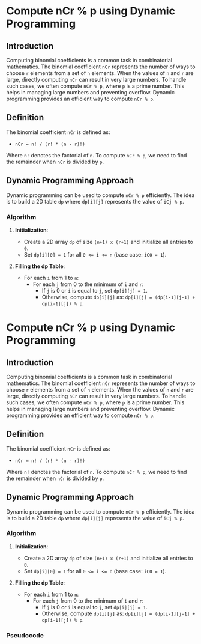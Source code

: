 # Compute nCr % p using Dynamic Programming

## Introduction

Computing binomial coefficients is a common task in combinatorial mathematics. The binomial coefficient `nCr` represents
the number of ways to choose `r` elements from a set of `n` elements. When the values of `n` and `r` are large, directly
computing `nCr` can result in very large numbers. To handle such cases, we often compute `nCr % p`, where `p` is a prime
number. This helps in managing large numbers and preventing overflow. Dynamic programming provides an efficient way to
compute `nCr % p`.

## Definition

The binomial coefficient `nCr` is defined as:

- `nCr = n! / (r! * (n - r)!)`

Where `n!` denotes the factorial of `n`. To compute `nCr % p`, we need to find the remainder when `nCr` is divided by
`p`.

## Dynamic Programming Approach

Dynamic programming can be used to compute `nCr % p` efficiently. The idea is to build a 2D table `dp` where `dp[i][j]`
represents the value of `iCj % p`.

### Algorithm

1. **Initialization**:
    - Create a 2D array `dp` of size `(n+1) x (r+1)` and initialize all entries to `0`.
    - Set `dp[i][0] = 1` for all `0 <= i <= n` (base case: `iC0 = 1`).

2. **Filling the dp Table**:
    - For each `i` from 1 to `n`:
        - For each `j` from 0 to the minimum of `i` and `r`:
            - If `j` is 0 or `i` is equal to `j`, set `dp[i][j] = 1`.
            - Otherwise, compute `dp[i][j]` as:
              `dp[i][j] = (dp[i-1][j-1] + dp[i-1][j]) % p`.

# Compute nCr % p using Dynamic Programming

## Introduction

Computing binomial coefficients is a common task in combinatorial mathematics. The binomial coefficient `nCr` represents
the number of ways to choose `r` elements from a set of `n` elements. When the values of `n` and `r` are large, directly
computing `nCr` can result in very large numbers. To handle such cases, we often compute `nCr % p`, where `p` is a prime
number. This helps in managing large numbers and preventing overflow. Dynamic programming provides an efficient way to
compute `nCr % p`.

## Definition

The binomial coefficient `nCr` is defined as:

- `nCr = n! / (r! * (n - r)!)`

Where `n!` denotes the factorial of `n`. To compute `nCr % p`, we need to find the remainder when `nCr` is divided by
`p`.

## Dynamic Programming Approach

Dynamic programming can be used to compute `nCr % p` efficiently. The idea is to build a 2D table `dp` where `dp[i][j]`
represents the value of `iCj % p`.

### Algorithm

1. **Initialization**:
    - Create a 2D array `dp` of size `(n+1) x (r+1)` and initialize all entries to `0`.
    - Set `dp[i][0] = 1` for all `0 <= i <= n` (base case: `iC0 = 1`).

2. **Filling the dp Table**:
    - For each `i` from 1 to `n`:
        - For each `j` from 0 to the minimum of `i` and `r`:
            - If `j` is 0 or `i` is equal to `j`, set `dp[i][j] = 1`.
            - Otherwise, compute `dp[i][j]` as:
              `dp[i][j] = (dp[i-1][j-1] + dp[i-1][j]) % p`.

### Pseudocode

